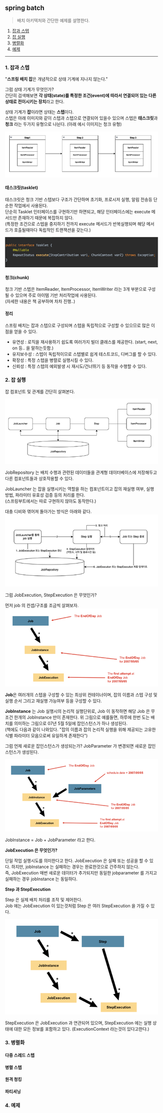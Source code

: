 ## spring batch
> 배치 아키텍처와 간단한 예제를 설명한다.

1. [잡과 스텝](#-잡과-스텝)
2. [잡 실행](#-잡-실행)
3. [병렬화](#병렬화)
4. [예제](#-예제)

---

### 1. 잡과 스텝
"**스프링 배치 잡**은 개념적으로 상태 기계에 지나지 않는다."

그럼 상태 기계가 무엇인가?   
간단히 검색해보면 **각 상태(state)를 특정한 조건(event)에 따라서 연결되어 있는 다른 상태로 전이시키는 장치**라고 한다.   

상태 기계가 **잡**이라면 상태는 **스텝**이다.   
스텝은 아래 이미지와 같이 스텝과 스텝으로 연결되어 있을수 있으며 스텝은 **태스크릿**과 **청크** 라는 두가지 유형으로 나뉜다. (아래 예시 이미지는 청크 유형)

![step](./step.png)



#### 태스크릿(tasklet)

태스크릿은 청크 기반 스텝보다 구조가 간단하며 초기화, 프로시저 실행, 알림 전송등 단순한 작업에서 사용된다.   
단순히 Tasklet 인터페이스를 구현하기만 하면되고, 해당 인터페이스에는 execute 메서드만 존재하기 때문에 복잡하지 않다.    
(특정한 조건으로 스텝을 중지하기 전까지 execute 메서드가 반복실행되며 해당 메서드가 호출될때마다 독립적인 트랜잭션을 갖는다.)

![tasklet](./tasklet.png)



#### 청크(chunk)

청크 기반 스텝은 ItemReader, ItemProcessor, ItemWriter 라는 3개 부분으로 구성될 수 있으며 주로 아이템 기반 처리작업에 사용된다.   
(자세한 내용은 책 공부하며 차차 진행..)

#### 정리

스프링 배치는 잡과 스텝으로 구성되며 스텝을 독립적으로 구성할 수 있으므로 많은 이점을 얻을 수 있다.

- 유연성 : 로직을 재사용하기 쉽도록 여러가지 빌더 클래스를 제공한다. (start, next, on 등.. 을 말하는듯함.)
- 유지보수성 : 스텝이 독립적이므로 스텝별로 쉽게 테스트코드, 디버그를 할 수 있다.
- 확장성 : 특정 스텝을 병렬로 실행시킬 수 있다.
- 신뢰성 : 특정 스텝의 예외발생 시 재시도/건너뛰기 등 동작을 수행할 수 있다.


### 2. 잡 실행

잡 컴포넌트 및 관계를 간단히 살펴본다.

![jobcomponent](./jobcomponent.png)

JobRepository 는 배치 수행과 관련된 데이터들을 관계형 데이터베이스에 저장해두고 다른 컴포넌트들과 상호작용할 수 있다.

JobLauncher 는 잡을 실행시키는 역할을 하는 컴포넌트이고 잡의 재실행 여부, 실행 방법, 파라미터 유효성 검증 등의 처리를 한다.   
(스프링부트에서는 따로 구현하지 않아도 동작한다.)


대충 디비와 엮어져 돌아가는 방식은 아래와 같다.   
![simple_action](./simple_action.png)

그럼 JobExecution, StepExecution 은 무엇인가?

먼저 job 의 컨셉/구조를 조금씩 살펴보자.   
![job_concept](./job_concept.png)

**Job**은 여러개의 스텝을 구성할 수 있는 최상위 컨테이너이며, 잡의 이름과 스텝 구성 및 실행 순서 그리고 재실행 가능여부 등을 구성할 수 있다.

**JobInstance** 는 Job 실행시의 논리적 실행단위로, Job 이 동작하면 해당 Job 은 무조건 한개의 JobInstance 만이 존재한다.
위 그림으로 예를들면, 하루에 한번 도는 배치를 의미하는 그림으로 07년 5월 5일에 잡인스턴스가 하나 생성된다.   
(책에도 다음과 같이 나와있다. "잡의 이름과 잡의 논리적 실행을 위해 제공되는 고유한 식별 파라미터 모음으로써 유일하게 존재한다")

그럼 언제 새로운 잡인스턴스가 생성되는가? 
JobParameter 가 변경되면 새로운 잡인스턴스가 생성된다.

![jobparameter](./jobparameter.png)

JobInstance = Job + JobParameter 라고 한다.

**JobExecution 은 무엇인가?**

단일 작업 실행시도를 의미한다고 한다.
JobExecution 은 실패 또는 성공을 할 수 있다. 하지만, jobInstance 는 실패하는 경우는 완료한것으로 간주하지 않는다.   
즉, JobExecution 매번 새로운 데이터가 추가되지만 동일한 jobparameter 를 가지고 실패하는 경우 jobInstance 는 동일하다.

**Step 과 StepExecution** 

Step 은 실제 배치 처리를 조작 및 제어한다.  
Job 에는 JobExecution 이 있는것처럼 Step 은 여러 StepExecution 을 가질 수 있다.

![stepexecution](./stepexecution.png)

StepExecution 은 JobExecution 과 연관되어 있으며, StepExecution 에는 실행 상태에 대한 모든 정보를 포함하고 있다. 
(ExecutionContext 라는것이 있다고한다.)


### 3. 병렬화

#### 다중 스레드 스텝

#### 병렬 스텝

#### 원격 청킹

#### 파티셔닝

### 4. 예제